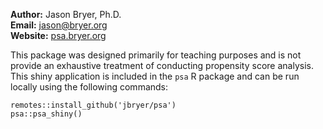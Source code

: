 **Author:** Jason Bryer, Ph.D.  
**Email:** [jason@bryer.org](mailto:jason@bryer.org)  
**Website:** [psa.bryer.org](https://psa.bryer.org)

This package was designed primarily for teaching purposes and is not provide an exhaustive treatment of conducting propensity score analysis. This shiny application is included in the `psa` R package and can be run locally using the following commands:

```
remotes::install_github('jbryer/psa')
psa::psa_shiny()
```
